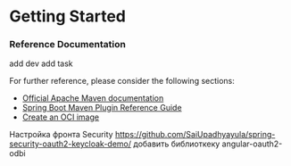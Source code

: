 # Getting Started

### Reference Documentation

add dev
add task

For further reference, please consider the following sections:

* [Official Apache Maven documentation](https://maven.apache.org/guides/index.html)
* [Spring Boot Maven Plugin Reference Guide](https://docs.spring.io/spring-boot/docs/2.7.4/maven-plugin/reference/html/)
* [Create an OCI image](https://docs.spring.io/spring-boot/docs/2.7.4/maven-plugin/reference/html/#build-image)

Настройка фронта Security
https://github.com/SaiUpadhyayula/spring-security-oauth2-keycloak-demo/
добавить библиоткеку 
angular-oauth2-odbi
